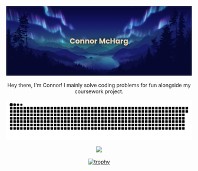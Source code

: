 <div align="center">

<picture>
  <img alt="banner" src="https://github.com/MaximumFire/MaximumFire/blob/main/banner_new.png" />
</picture>

Hey there, I'm Connor!
I mainly solve coding problems for fun alongside my coursework project.

<picture>
  <source media="(prefers-color-scheme: dark)" srcset="https://github.com/MaximumFire/MaximumFire/blob/output/github-contribution-grid-snake-dark.svg" />
  <source media="(prefers-color-scheme: light)" srcset="https://github.com/MaximumFire/MaximumFire/blob/output/github-contribution-grid-snake.svg" />
  <img alt="github-snake" src="https://github.com/MaximumFire/MaximumFire/blob/output/github-contribution-grid-snake.svg" />
</picture>

![](https://github-readme-stats.vercel.app/api?username=MaximumFire&hide_border=true&theme=transparent&show_icons=true) 

[![trophy](https://github-profile-trophy.vercel.app/?username=MaximumFire&theme=tokyonight&column=7&margin-w=15&margin-h=15&no-frame=true&no-bg=false)](https://github.com/ryo-ma/github-profile-trophy)

#
</div>
